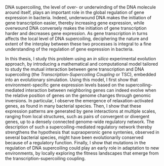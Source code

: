 DNA supercoiling, the level of over- or underwinding of the DNA molecule around itself, plays an important role in the global regulation of gene expression in bacteria.
Indeed, underwound DNA makes the initiation of gene transcription easier, thereby increasing gene expression, while overwound DNA conversely makes the initiation of gene transcription harder and decreases gene expression.
As gene transcription in turns affects the local level of DNA supercoiling, deciphering the nature and extent of the interplay between these two processes is integral to a fine understanding of the regulation of gene expression in bacteria.

In this thesis, I study this problem using an _in silico_ experimental evolution approach, by introducing a mathematical and computational model tailored to study the mutual interaction between gene transcription and DNA supercoiling (the _Transcription-Supercoiling Coupling_ or TSC), embedded into an evolutionary simulation.
Using this model, I first show that environment-specific gene expression levels based on the supercoiling-mediated interaction between neighboring genes can indeed evolve when the relative position of genes on the genome changes through genomic inversions.
In particular, I observe the emergence of relaxation-activated genes, as found in many bacterial species.
Then, I show that these expression patterns are generated by gene interactions at multiple scales, ranging from local structures, such as pairs of convergent or divergent genes, up to a densely connected genome-wide regulatory network.
The description of such a supercoiling-mediated regulatory network thereby strengthens the hypothesis that supraoperonic gene syntenies, observed in several bacterial species, might have been evolutionarily conserved because of a regulatory function.
Finally, I show that mutations in the regulation of DNA supercoiling could play an early role in adaptation to new environments, by locally exploring the fitness landscapes that emerge from the transcription-supercoiling coupling.
